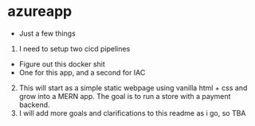 # azureapp
* Just a few things
1. I need to setup two cicd pipelines
* Figure out this docker shit
* One for this app, and a second for IAC
2. This will start as a simple static webpage using vanilla html + css and
grow into a MERN app. The goal is to run a store with a payment backend.
3. I will add more goals and clarifications to this readme as i go, so TBA
